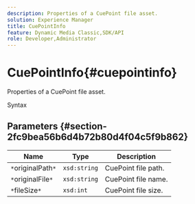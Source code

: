 ```yaml
---
description: Properties of a CuePoint file asset.
solution: Experience Manager
title: CuePointInfo
feature: Dynamic Media Classic,SDK/API
role: Developer,Administrator
---
```


# CuePointInfo{#cuepointinfo}

Properties of a CuePoint file asset.

 Syntax 

## Parameters {#section-2fc9bea56b6d4b72b80d4f04c5f9b862}

|  Name  | Type  | Description  |
|---|---|---|
|  `*`originalPath`*`  | `xsd:string`  | CuePoint file path.  |
|  `*`originalFile`*`  | `xsd:string`  | CuePoint file name.  |
|  `*`fileSize`*`  | `xsd:int`  | CuePoint file size.  |

